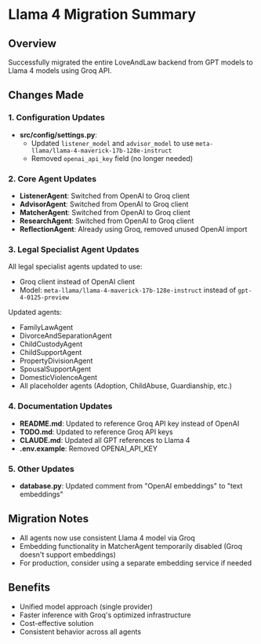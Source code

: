 # Llama 4 Migration Summary

## Overview
Successfully migrated the entire LoveAndLaw backend from GPT models to Llama 4 models using Groq API.

## Changes Made

### 1. Configuration Updates
- **src/config/settings.py**: 
  - Updated `listener_model` and `advisor_model` to use `meta-llama/llama-4-maverick-17b-128e-instruct`
  - Removed `openai_api_key` field (no longer needed)

### 2. Core Agent Updates
- **ListenerAgent**: Switched from OpenAI to Groq client
- **AdvisorAgent**: Switched from OpenAI to Groq client  
- **MatcherAgent**: Switched from OpenAI to Groq client
- **ResearchAgent**: Switched from OpenAI to Groq client
- **ReflectionAgent**: Already using Groq, removed unused OpenAI import

### 3. Legal Specialist Agent Updates
All legal specialist agents updated to use:
- Groq client instead of OpenAI client
- Model: `meta-llama/llama-4-maverick-17b-128e-instruct` instead of `gpt-4-0125-preview`

Updated agents:
- FamilyLawAgent
- DivorceAndSeparationAgent
- ChildCustodyAgent
- ChildSupportAgent
- PropertyDivisionAgent
- SpousalSupportAgent
- DomesticViolenceAgent
- All placeholder agents (Adoption, ChildAbuse, Guardianship, etc.)

### 4. Documentation Updates
- **README.md**: Updated to reference Groq API key instead of OpenAI
- **TODO.md**: Updated to reference Groq API keys
- **CLAUDE.md**: Updated all GPT references to Llama 4
- **.env.example**: Removed OPENAI_API_KEY

### 5. Other Updates
- **database.py**: Updated comment from "OpenAI embeddings" to "text embeddings"

## Migration Notes
- All agents now use consistent Llama 4 model via Groq
- Embedding functionality in MatcherAgent temporarily disabled (Groq doesn't support embeddings)
- For production, consider using a separate embedding service if needed

## Benefits
- Unified model approach (single provider)
- Faster inference with Groq's optimized infrastructure
- Cost-effective solution
- Consistent behavior across all agents